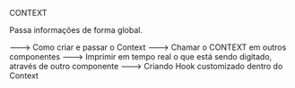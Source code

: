 CONTEXT

Passa informações de forma global.

---> Como criar e passar o Context
---> Chamar o CONTEXT em outros componentes
---> Imprimir em tempo real o que está sendo digitado, através de outro componente
---> Criando Hook customizado dentro do Context